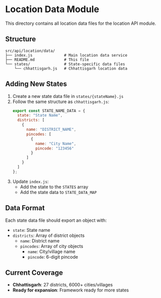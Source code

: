 # Location Data Module

This directory contains all location data files for the location API module.

## Structure

```
src/api/location/data/
├── index.js              # Main location data service
├── README.md             # This file
└── states/               # State-specific data files
    └── chhattisgarh.js   # Chhattisgarh location data
```

## Adding New States

1. Create a new state data file in `states/{stateName}.js`
2. Follow the same structure as `chhattisgarh.js`:
   ```javascript
   export const STATE_NAME_DATA = {
     state: "State Name",
     districts: [
       {
         name: "DISTRICT_NAME",
         pincodes: [
           {
             name: "City Name",
             pincode: "123456"
           }
         ]
       }
     ]
   };
   ```
3. Update `index.js`:
   - Add the state to the `STATES` array
   - Add the state data to `STATE_DATA_MAP`

## Data Format

Each state data file should export an object with:
- `state`: State name
- `districts`: Array of district objects
  - `name`: District name
  - `pincodes`: Array of city objects
    - `name`: City/village name
    - `pincode`: 6-digit pincode

## Current Coverage

- **Chhattisgarh**: 27 districts, 6000+ cities/villages
- **Ready for expansion**: Framework ready for more states 